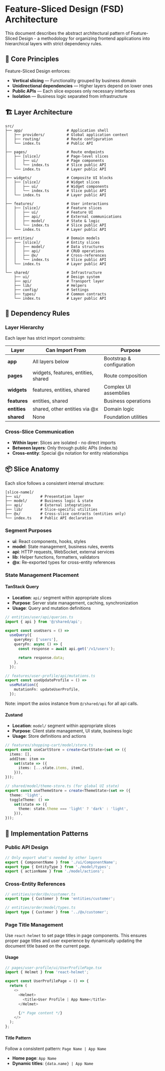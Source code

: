 # Feature-Sliced Design (FSD) Architecture

This document describes the abstract architectural pattern of Feature-Sliced Design - a methodology for organizing frontend applications into hierarchical layers with strict dependency rules.

## 📐 Core Principles

Feature-Sliced Design enforces:

- **Vertical slicing** — Functionality grouped by business domain
- **Unidirectional dependencies** — Higher layers depend on lower ones
- **Public APIs** — Each slice exposes only necessary interfaces
- **Isolation** — Business logic separated from infrastructure

## 🏗️ Layer Architecture

```
src/
├── app/                    # Application shell
│   ├── providers/          # Global application context
│   ├── routing/            # Route configuration
│   └── index.ts            # Public API
│
├── pages/                  # Route endpoints
│   ├── [slice]/            # Page-level slices
│   │   ├── ui/             # Page components
│   │   └── index.ts        # Slice public API
│   └── index.ts            # Layer public API
│
├── widgets/                # Composite UI blocks
│   ├── [slice]/            # Widget slices
│   │   ├── ui/             # Widget components
│   │   └── index.ts        # Slice public API
│   └── index.ts            # Layer public API
│
├── features/               # User interactions
│   ├── [slice]/            # Feature slices
│   │   ├── ui/             # Feature UI
│   │   ├── api/            # External communications
│   │   ├── model/          # State & logic
│   │   └── index.ts        # Slice public API
│   └── index.ts            # Layer public API
│
├── entities/               # Domain models
│   ├── [slice]/            # Entity slices
│   │   ├── model/          # Data structures
│   │   ├── api/            # CRUD operations
│   │   ├── @x/             # Cross-references
│   │   └── index.ts        # Slice public API
│   └── index.ts            # Layer public API
│
└── shared/                 # Infrastructure
    ├── ui/                 # Design system
    ├── api/                # Transport layer
    ├── lib/                # Helpers
    ├── config/             # Settings
    ├── types/              # Common contracts
    └── index.ts            # Layer public API
```

## 🔗 Dependency Rules

### Layer Hierarchy

Each layer has strict import constraints:

| Layer        | Can Import From                     | Purpose                   |
| ------------ | ----------------------------------- | ------------------------- |
| **app**      | All layers below                    | Bootstrap & configuration |
| **pages**    | widgets, features, entities, shared | Route composition         |
| **widgets**  | features, entities, shared          | Complex UI assemblies     |
| **features** | entities, shared                    | Business operations       |
| **entities** | shared, other entities via @x       | Domain logic              |
| **shared**   | None                                | Foundation utilities      |

### Cross-Slice Communication

- **Within layer**: Slices are isolated - no direct imports
- **Between layers**: Only through public APIs (index.ts)
- **Cross-entity**: Special @x notation for entity relationships

## 📦 Slice Anatomy

Each slice follows a consistent internal structure:

```
[slice-name]/
├── ui/         # Presentation layer
├── model/      # Business logic & state
├── api/        # External integrations
├── lib/        # Slice-specific utilities
├── @x/         # Cross-slice contracts (entities only)
└── index.ts    # Public API declaration
```

### Segment Purposes

- **ui**: React components, hooks, styles
- **model**: State management, business rules, events
- **api**: HTTP requests, WebSocket, external services
- **lib**: Helper functions, formatters, validators
- **@x**: Re-exported types for cross-entity references

### State Management Placement

#### TanStack Query

- **Location**: `api/` segment within appropriate slices
- **Purpose**: Server state management, caching, synchronization
- **Usage**: Query and mutation definitions

```typescript
// entities/user/api/queries.ts
import { api } from '@/shared/api';

export const useUsers = () =>
  useQuery({
    queryKey: ['users'],
    queryFn: async () => {
      const response = await api.get('/v1/users');

      return response.data;
    },
  });

// features/user-profile/api/mutations.ts
export const useUpdateProfile = () =>
  useMutation({
    mutationFn: updateUserProfile,
  });
```

Note: import the axios instance from `@/shared/api` for all api calls.

#### Zustand

- **Location**: `model/` segment within appropriate slices
- **Purpose**: Client state management, UI state, business logic
- **Usage**: Store definitions and actions

```typescript
// features/shopping-cart/model/store.ts
export const useCartStore = create<CartState>(set => ({
  items: [],
  addItem: item =>
    set(state => ({
      items: [...state.items, item],
    })),
}));

// shared/model/theme-store.ts (for global UI state)
export const useThemeStore = create<ThemeState>(set => ({
  theme: 'light',
  toggleTheme: () =>
    set(state => ({
      theme: state.theme === 'light' ? 'dark' : 'light',
    })),
}));
```

## 🎯 Implementation Patterns

### Public API Design

```typescript
// Only export what's needed by other layers
export { ComponentName } from './ui/ComponentName';
export type { EntityType } from './model/types';
export { actionName } from './model/actions';
```

### Cross-Entity References

```ts
// entities/order/@x/customer.ts
export type { Customer } from 'entities/customer';

// entities/order/model/types.ts
import type { Customer } from '../@x/customer';
```

### Page Title Management

Use `react-helmet` to set page titles in page components. This ensures proper page titles and user experience by dynamically updating the document title based on the current page.

#### Usage

```typescript
// pages/user-profile/ui/UserProfilePage.tsx
import { Helmet } from 'react-helmet';

export const UserProfilePage = () => {
  return (
    <>
      <Helmet>
        <title>User Profile | App Name</title>
      </Helmet>

      {/* Page content */}
    </>
  );
};
```

#### Title Pattern

Follow a consistent pattern: `Page Name | App Name`

- **Home page**: `App Name`
- **Dynamic titles**: `{data.name} | App Name`
